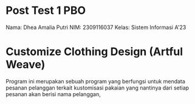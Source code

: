 # Post Test 1 PBO
Nama: Dhea Amalia Putri
NIM: 2309116037
Kelas: Sistem Informasi A'23

# Customize Clothing Design (Artful Weave)
Program ini merupakan sebuah program yang berfungsi untuk mendata pesanan pelanggan terkait kustomisasi pakaian yang nantinya dari setiap pesanan akan berisi nama pelanggan, 
